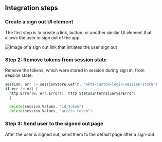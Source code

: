 ## Integration steps

### Create a sign out UI element

The first step is to create a link, button, or another similar UI
element that allows the user to sign out of the app.

<div class="common-image-format">

![Image of a sign out link that initiates the user sign out](/img/oie-embedded-sdk/oie-embedded-sdk-go-use-case-simple-sign-out-link.png)

</div>

### Step 2: Remove tokens from session state

Remove the tokens, which were stored in session during sign in, from session state.

```go
session, err := sessionStore.Get(r, "okta-custom-login-session-store")
if err != nil {
  http.Error(w, err.Error(), http.StatusInternalServerError)
  }

  delete(session.Values, "id_token")
  delete(session.Values, "access_token")

```

### Step 3: Send user to the signed out page

After the user is signed out, send them to the default page after a sign-out.

